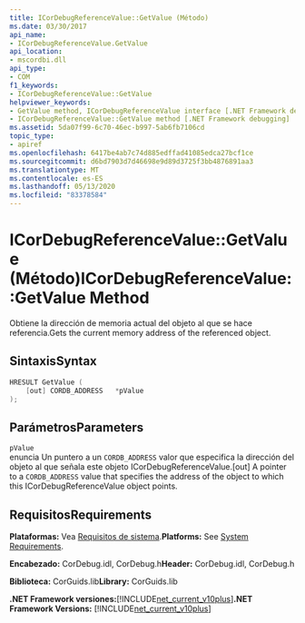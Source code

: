 ```yaml
---
title: ICorDebugReferenceValue::GetValue (Método)
ms.date: 03/30/2017
api_name:
- ICorDebugReferenceValue.GetValue
api_location:
- mscordbi.dll
api_type:
- COM
f1_keywords:
- ICorDebugReferenceValue::GetValue
helpviewer_keywords:
- GetValue method, ICorDebugReferenceValue interface [.NET Framework debugging]
- ICorDebugReferenceValue::GetValue method [.NET Framework debugging]
ms.assetid: 5da07f99-6c70-46ec-b997-5ab6fb7106cd
topic_type:
- apiref
ms.openlocfilehash: 6417be4ab7c74d885edffad41085edca27bcf1ce
ms.sourcegitcommit: d6bd7903d7d46698e9d89d3725f3bb4876891aa3
ms.translationtype: MT
ms.contentlocale: es-ES
ms.lasthandoff: 05/13/2020
ms.locfileid: "83378584"
---
```

# <a name="icordebugreferencevaluegetvalue-method"></a><span data-ttu-id="ec753-102">ICorDebugReferenceValue::GetValue (Método)</span><span class="sxs-lookup"><span data-stu-id="ec753-102">ICorDebugReferenceValue::GetValue Method</span></span>
<span data-ttu-id="ec753-103">Obtiene la dirección de memoria actual del objeto al que se hace referencia.</span><span class="sxs-lookup"><span data-stu-id="ec753-103">Gets the current memory address of the referenced object.</span></span>  
  
## <a name="syntax"></a><span data-ttu-id="ec753-104">Sintaxis</span><span class="sxs-lookup"><span data-stu-id="ec753-104">Syntax</span></span>  
  
```cpp  
HRESULT GetValue (  
    [out] CORDB_ADDRESS   *pValue  
);  
```  
  
## <a name="parameters"></a><span data-ttu-id="ec753-105">Parámetros</span><span class="sxs-lookup"><span data-stu-id="ec753-105">Parameters</span></span>  
 `pValue`  
 <span data-ttu-id="ec753-106">enuncia Un puntero a un `CORDB_ADDRESS` valor que especifica la dirección del objeto al que señala este objeto ICorDebugReferenceValue.</span><span class="sxs-lookup"><span data-stu-id="ec753-106">[out] A pointer to a `CORDB_ADDRESS` value that specifies the address of the object to which this ICorDebugReferenceValue object points.</span></span>  
  
## <a name="requirements"></a><span data-ttu-id="ec753-107">Requisitos</span><span class="sxs-lookup"><span data-stu-id="ec753-107">Requirements</span></span>  
 <span data-ttu-id="ec753-108">**Plataformas:** Vea [Requisitos de sistema](../../get-started/system-requirements.md).</span><span class="sxs-lookup"><span data-stu-id="ec753-108">**Platforms:** See [System Requirements](../../get-started/system-requirements.md).</span></span>  
  
 <span data-ttu-id="ec753-109">**Encabezado:** CorDebug.idl, CorDebug.h</span><span class="sxs-lookup"><span data-stu-id="ec753-109">**Header:** CorDebug.idl, CorDebug.h</span></span>  
  
 <span data-ttu-id="ec753-110">**Biblioteca:** CorGuids.lib</span><span class="sxs-lookup"><span data-stu-id="ec753-110">**Library:** CorGuids.lib</span></span>  
  
 <span data-ttu-id="ec753-111">**.NET Framework versiones:**[!INCLUDE[net_current_v10plus](../../../../includes/net-current-v10plus-md.md)]</span><span class="sxs-lookup"><span data-stu-id="ec753-111">**.NET Framework Versions:** [!INCLUDE[net_current_v10plus](../../../../includes/net-current-v10plus-md.md)]</span></span>
